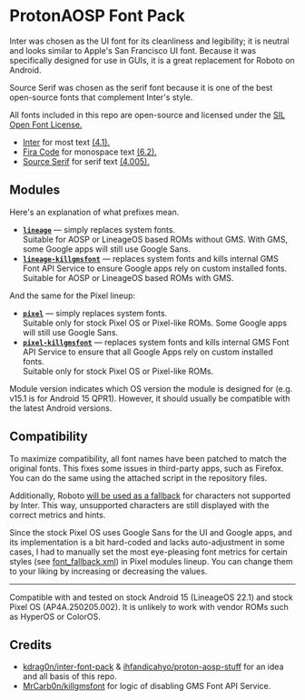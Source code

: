 # ProtonAOSP Font Pack

Inter was chosen as the UI font for its cleanliness and legibility; it is neutral and looks similar to Apple's San Francisco UI font. Because it was specifically designed for use in GUIs, it is a great replacement for Roboto on Android.

Source Serif was chosen as the serif font because it is one of the best open-source fonts that complement Inter's style.

All fonts included in this repo are open-source and licensed under the [SIL Open Font License.](https://openfontlicense.org)

- [Inter](https://github.com/rsms/inter) for most text [(4.1).](https://github.com/rsms/inter/releases/tag/v4.1)
- [Fira Code](https://github.com/tonsky/FiraCode) for monospace text [(6.2).](https://github.com/tonsky/FiraCode/releases/tag/6.2)
- [Source Serif](https://github.com/adobe-fonts/source-serif) for serif text [(4.005).](https://github.com/adobe-fonts/source-serif/releases/tag/4.005R)

## Modules

Here's an explanation of what prefixes mean.

* [**`lineage`**](/modules/lineage) — simply replaces system fonts.  
Suitable for AOSP or LineageOS based ROMs without GMS. With GMS, some Google apps will still use Google Sans. 
* [**`lineage-killgmsfont`**](/modules/lineage-killgmsfont) — replaces system fonts and kills internal GMS Font API Service to ensure Google apps rely on custom installed fonts.  
Suitable for AOSP or LineageOS based ROMs with GMS.

And the same for the Pixel lineup:
* [**`pixel`**](/modules/pixel) — simply replaces system fonts.  
Suitable only for stock Pixel OS or Pixel-like ROMs. Some Google apps will still use Google Sans. 
* [**`pixel-killgmsfont`**](/modules/pixel-killgmsfont) — replaces system fonts and kills internal GMS Font API Service to ensure that all Google Apps rely on custom installed fonts.  
Suitable only for stock Pixel OS or Pixel-like ROMs.

Module version indicates which OS version the module is designed for (e.g. v15.1 is for Android 15 QPR1). However, it should usually be compatible with the latest Android versions.

## Compatibility

To maximize compatibility, all font names have been patched to match the original fonts. This fixes some issues in third-party apps, such as Firefox. You can do the same using the attached script in the repository files.

Additionally, Roboto [will be used as a fallback](/modules/lineage/system/etc/font_fallback.xml#L89-L96) for characters not supported by Inter. This way, unsupported characters are still displayed with the correct metrics and hints.

Since the stock Pixel OS uses Google Sans for the UI and Google apps, and its implementation is a bit hard-coded and lacks auto-adjustment in some cases, I had to manually set the most eye-pleasing font metrics for certain styles (see [font_fallback.xml](/modules/pixel/system/etc/font_fallback.xml#L87-L138)) in Pixel modules lineup. You can change them to your liking by increasing or decreasing the values.

____

Compatible with and tested on stock Android 15 (LineageOS 22.1) and stock Pixel OS (AP4A.250205.002). It is unlikely to work with vendor ROMs such as HyperOS or ColorOS.

## Credits

* [kdrag0n/inter-font-pack](https://github.com/kdrag0n/inter-font-pack) & [ihfandicahyo/proton-aosp-stuff](https://github.com/ihfandicahyo/proton-aosp-stuff) for an idea and all basis of this repo.
* [MrCarb0n/killgmsfont](https://github.com/MrCarb0n/killgmsfont) for logic of disabling GMS Font API Service.
